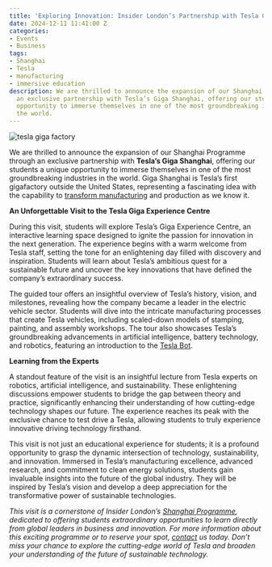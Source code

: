```yaml
---
title: 'Exploring Innovation: Insider London’s Partnership with Tesla Giga Shanghai'
date: 2024-12-11 11:41:00 Z
categories:
- Events
- Business
tags:
- Shanghai
- Tesla
- manufacturing
- immersive education
description: We are thrilled to announce the expansion of our Shanghai Programme through
  an exclusive partnership with Tesla’s Giga Shanghai, offering our students a unique
  opportunity to immerse themselves in one of the most groundbreaking industries in
  the world.
---
```


![tesla giga factory](/uploads/tesla.jpg)

We are thrilled to announce the expansion of our Shanghai Programme through an exclusive partnership with **Tesla’s Giga Shanghai**, offering our students a unique opportunity to immerse themselves in one of the most groundbreaking industries in the world. Giga Shanghai is Tesla’s first gigafactory outside the United States, representing a fascinating idea with the capability to [transform manufacturing](https://leaders.com/articles/innovation/tesla-gigafactory/) and production as we know it.

**An Unforgettable Visit to the Tesla Giga Experience Centre**

During this visit, students will explore Tesla’s Giga Experience Centre, an interactive learning space designed to ignite the passion for innovation in the next generation. The experience begins with a warm welcome from Tesla staff, setting the tone for an enlightening day filled with discovery and inspiration. Students will learn about Tesla’s ambitious quest for a sustainable future and uncover the key innovations that have defined the company’s extraordinary success.

The guided tour offers an insightful overview of Tesla’s history, vision, and milestones, revealing how the company became a leader in the electric vehicle sector. Students will dive into the intricate manufacturing processes that create Tesla vehicles, including scaled-down models of stamping, painting, and assembly workshops. The tour also showcases Tesla’s groundbreaking advancements in artificial intelligence, battery technology, and robotics, featuring an introduction to the [Tesla Bot](https://www.tesla.com/we-robot).

**Learning from the Experts**

A standout feature of the visit is an insightful lecture from Tesla experts on robotics, artificial intelligence, and sustainability. These enlightening discussions empower students to bridge the gap between theory and practice, significantly enhancing their understanding of how cutting-edge technology shapes our future. The experience reaches its peak with the exclusive chance to test drive a Tesla, allowing students to truly experience innovative driving technology firsthand.

This visit is not just an educational experience for students; it is a profound opportunity to grasp the dynamic intersection of technology, sustainability, and innovation. Immersed in Tesla’s manufacturing excellence, advanced research, and commitment to clean energy solutions, students gain invaluable insights into the future of the global industry. They will be inspired by Tesla’s vision and develop a deep appreciation for the transformative power of sustainable technologies.


*This visit is a cornerstone of Insider London’s [Shanghai Programme](https://www.insiderlondon.com/asia/shanghai/immersive-programme/), dedicated to offering students extraordinary opportunities to learn directly from global leaders in business and innovation. For more information about this exciting programme or to reserve your spot, [contact](mailto:contact@insiderlondon.com) us today. Don’t miss your chance to explore the cutting-edge world of Tesla and broaden your understanding of the future of sustainable technology.*